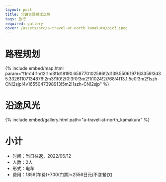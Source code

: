 ```yaml
---
layout: post
title: 北镰仓赏绣球之旅
tags: 旅行
required: gallery
cover: /assets/src/a-travel-at-north_kamakura/pic3.jpeg
---
```


# 路程规划

{% include embed/map.html param="!1m14!1m12!1m3!1d18190.658770102586!2d139.5506197163359!3d35.33261107134876!2m3!1f0!2f0!3f0!3m2!1i1024!2i768!4f13.1!5e0!3m2!1szh-CN!2sjp!4v1655047398913!5m2!1szh-CN!2sjp" %}

# 沿途风光

{% include embed/gallery.html path="a-travel-at-north_kamakura" %}

# 小计

- 时间：当日往返，2022/06/12
- 人数：2人
- 形式：电车
- 费用：1856(车费)+700(门票)=2556日元(不含餐饮)
